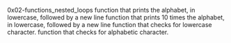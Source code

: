 0x02-functions_nested_loops
function that prints the alphabet, in lowercase, followed by a new line
function that prints 10 times the alphabet, in lowercase, followed by a new line
function that checks for lowercase character.
function that checks for alphabetic character.
